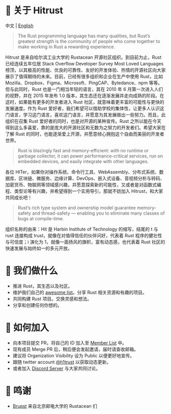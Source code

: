 # 🦀️ 关于 Hitrust

中文 | [English](README-EN.md)

> The Rust programming language has many qualities, but Rust’s greatest strength is the community of people who come together to make working in Rust a rewarding experience.

Hitrust 是来自哈尔滨工业大学的 Rustacean 开源社区组织。到目前为止，Rust 已经连续五年位居 Stack Overflow Developer Survey Most Loved Languages 榜顶，以其极高的性能、优良的可靠性、友好的开发体验、热情的开源社区向大家展示了值得期待的未来。目前，已经有很多组织和企业在生产中使用 Rust，比如 Mozilla、Dropbox、Figma、Microsoft、PingCAP、Bytedance、npm 等等。但与此同时，Rust 也是一门相当年轻的语言，其在 2010 年 6 月第一次进入人们的视野，并在 2015 年发布 1.0 版本，其生态还在逐渐发展并走向成熟的阶段。在这时，如果能有更多的开发者进入 Rust 社区，就意味着更丰富的可能性与更快的发展速度。作为 Rust 爱好者，我们希望可以借助学校的集体性，让更多人认识这门语言，学习这门语言，喜欢这门语言，并愿意为其发展做出一些努力。而且，此组织在召集 Rust 爱好者的同时，也是对开源的某种宣传。Rust 之所以能在今天得到这么多喜爱，靠的是庞大的开源社区和无数为之努力的开发者们。希望大家在了解 Rust 的同时，也能逐渐爱上开源，并愿意倾心拥抱这个自由而美丽的开发者世界。

> Rust is blazingly fast and memory-efficient: with no runtime or garbage collector, it can power performance-critical services, run on embedded devices, and easily integrate with other languages.

各位 HITer，如果你对操作系统、命令行工具、WebAssembly、分布式系统、数据库、区块链、微服务、边缘计算、DevOps、嵌入式设备、音视频分析与转码、加密货币、物联网等领域感兴趣，并愿意探索新的可能性，又或者是对函数式编程、类型论等有兴趣，并希望得到一个实用导引，那就不妨加入 Hitrust，和大家共同成长吧！

> Rust’s rich type system and ownership model guarantee memory-safety and thread-safety — enabling you to eliminate many classes of bugs at compile-time.

组织名称的由来：Hit 是 Harbin Institute of Technology 的缩写，结尾的 t 与 rust 连接构成 trust，就像在对值得信任的伙伴问好，代表着 Rust 程序的健壮性与可信度；i 演化为 1，就像一面扬风的旗帜，富有动态感，也代表着 Rust 社区的快速发展与始终如一的多元开放。

# 🌿 我们做什么

- 推进 Rust，其生态以及社区。
- 维护我们自己的 [awesome list](https://github.com/h1trust/awesome-hit-rust)。分享 Rust 相关资源和有趣的项目。
- 共同构建 Rust 项目。交换灵感和想法。
- 分享和创建任何你想的。

# 🌸 如何加入

- 向本项目提交 PR，将自己的 ID 加入至 [Member List](https://github.com/h1trust/about/tree/master/community/member-list.md) 中。
- 现有成员 Merge PR 后，稍后便会发起邀请，届时请查收邮箱。
- 建议将 Organization Visibility 设为 Public 以便更好地宣传。
- 跟随 twitter account [@h1trust](https://twitter.com/h1trust) 以获取动态更新。
- 或者加入 [Discord Server](https://discord.gg/dHJCEsC) 与大家共同讨论。

# 🌈 鸣谢

- [Brupst](https://github.com/brupst) 来自北京邮电大学的 Rustacean 们
